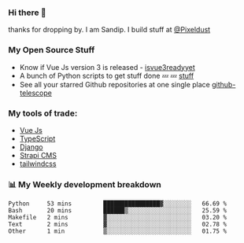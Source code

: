 ### Hi there 👋

thanks for dropping by.
I am Sandip. I build stuff at [@Pixeldust](github.com/pixeldust-in/)

###  **My Open Source Stuff**

 - Know if Vue Js version 3 is released -  [isvue3readyyet](https://github.com/sandiprb/isvue3readyyet)
 - A bunch of Python scripts to get stuff done 💤 💤 [stuff](https://github.com/sandiprb/stuff)
 - See all your starred Github repositories at one single place [github-telescope](https://github.com/sandiprb/github-telescope)



###  **My tools of trade:**
 - [Vue Js](https://github.com/vuejs/vue/)
 - [TypeScript](https://github.com/microsoft/TypeScript)
 - [Django](github.com/django/django)
 - [Strapi CMS](github.com/strapi/strapi)
 - [tailwindcss](https://github.com/tailwindlabs/tailwindcss)


###  📊 **My Weekly development breakdown**
<!--START_SECTION:waka-->

```text
Python     53 mins         ████████████████▓░░░░░░░░   66.69 %
Bash       20 mins         ██████▒░░░░░░░░░░░░░░░░░░   25.59 %
Makefile   2 mins          ▓░░░░░░░░░░░░░░░░░░░░░░░░   03.20 %
Text       2 mins          ▓░░░░░░░░░░░░░░░░░░░░░░░░   02.78 %
Other      1 min           ▒░░░░░░░░░░░░░░░░░░░░░░░░   01.75 %
```

<!--END_SECTION:waka-->
